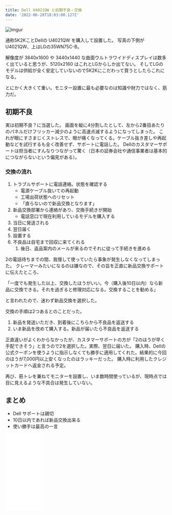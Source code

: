 ```yaml
---
title: Dell U4021QW と初期不良・交換
date: '2022-06-28T18:03:00.127Z'
---
```


![Imgur](https://i.imgur.com/2wQtA3Zl.jpg)

通称5K2KことDellの U4021QW を購入して設置した。
写真の下側がU4021QW、上はLGの35WN75C-B。

解像度が 3840x1600 や 3440x1440 な曲面ウルトラワイドディスプレイは数多く出ていると思うが、5120x2160 はこれとLGからしか出てない。
そしてLGのモデルは供給が全く安定していないので5K2Kにこだわって買うとしたらこれになる。

とにかく大きくて重い。モニター設置に最も必要なのは知識や財力ではなく、筋力だ。

## 初期不良

実は初期不良？に当選した。 画面を縦に4分割したとして、左から2番目あたりのパネルだけフリッカー減少のように高速点滅するようになってしまった。
これが眼にすさまじくストレスで、眼が痛くなってくる。ケーブル抜き差しや再起動などを試行するも全く改善せず、サポートに電話した。
Dellのカスタマーサポートは担当者にすんなりつながって驚く（日本の証券会社や通信事業者は基本的につながらないという偏見がある）。

### 交換の流れ

1. トラブルサポートに電話連絡。状態を確認する
   * 電源ケーブル抜いての再起動 
   * 工場出荷状態へのリセット 
   * 「直らないので新品交換となります」
2. 新品交換部署から連絡があり、交換手続きが開始 
   * 電話窓口で現在利用しているモデルを購入する
3. 当日に発送される
4. 翌日届く
5. 設置する
6. 不良品は自宅まで回収に来てくれる
   1. 後日、返品案内のメールが来るのでそれに従って手続きを進める

2の電話待ちまでの間、我慢して使っていたら事象が発生しなくなってしまった。
クレーマーみたいになるのは嫌なので、その旨を正直に新品交換サポートに伝えたところ、

「一度でも発生した以上、交換したほうがいい。今（購入後10日以内）なら新品に交換できる。それを過ぎると修理対応になる。交換することを勧める」

と言われたので、迷わず新品交換を選択した。

交換の手順は2つあるとのことだった。
1. 新品を発送いただき、到着後にこちらから不良品を返送する
2. いま新品を改めて購入する。新品が届いたら不良品を返送する

正直違いがよくわからなかったが、カスタマーサポートの方が「2のほうが早く手配できそう」と言うので2を選択した。実際、翌日に届いた。
購入時、Dellの公式クーポンを使うように指示しなくても勝手に適用してくれた。結果的に今回のほうが7,000円以上安くなったのはラッキーだった。
購入時に利用したクレジットカードへ返金される予定。

再び、筋トレを兼ねてモニターを設置し、いま数時間使っているが、現時点では目に見えるような不具合は発生していない。

## まとめ

* Dell サポートは親切
* 10日以内であれば新品交換出来る
* 使い勝手は最高の一言

<iframe sandbox="allow-popups allow-scripts allow-modals allow-forms allow-same-origin" style="width:120px;height:240px;" marginwidth="0" marginheight="0" scrolling="no" frameborder="0" src="//rcm-fe.amazon-adsystem.com/e/cm?lt1=_blank&bc1=000000&IS2=1&bg1=FFFFFF&fc1=000000&lc1=0000FF&t=nabetama-22&language=ja_JP&o=9&p=8&l=as4&m=amazon&f=ifr&ref=as_ss_li_til&asins=B08TBJ4YTM&linkId=83040fe2a573256e78611771b7330ccc"></iframe>
